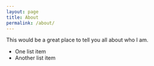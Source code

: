 ```yaml
---
layout: page
title: About
permalink: /about/
---
```


This would be a great place to tell you all about who I am.

* One list item
* Another list item
